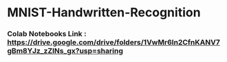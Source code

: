 # MNIST-Handwritten-Recognition

### Colab Notebooks Link : https://drive.google.com/drive/folders/1VwMr6ln2CfnKANV7gBm8YJz_zZlNs_gx?usp=sharing

